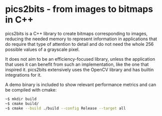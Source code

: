 # pics2bits - from images to bitmaps in C++

pics2bits is a C++ library to create bitmaps corresponding to images, reducing the needed memory to represent information in applications that do require that type of attention to detail and do not need the whole 256 possible values of a grayscale pixel.

It does not aim to be an efficiency-focused library, unless the application that uses it can benefit from such an implementation, like the one that inspired it.
pics2bits extensively uses the OpenCV library and has builtin integrations for it.

A demo binary is included to show relevant performance metrics and can be compiled with cmake:

```sh
~$ mkdir build
~$ cmake build/
~$ cmake --build ./build --config Release --target all
```